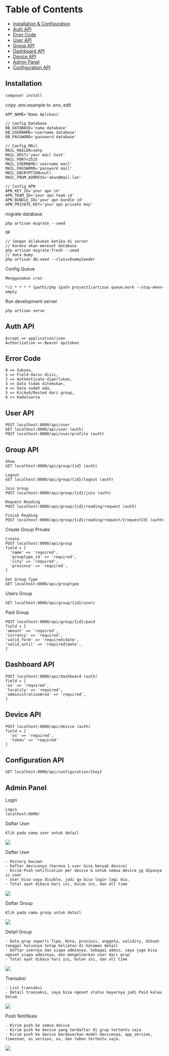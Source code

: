 # Table of Contents

- [Installation & Configuration](#installation)
- [Auth API](#auth-api)
- [Error Code](#error-code)
- [User API](#user-api)
- [Group API](#group-api)
- [Dashboard API](#dashboard-api)
- [Device API](#device-api)
- [Admin Panel](#admin-panel)
- [Configuration API](#configuration-api)

## Installation
```
composer install
```

copy .env.example to .env, edit
```
APP_NAME='Nama Aplikasi'

// Config Database
DB_DATABASE='nama database'
DB_USERNAME='username database'
DB_PASSWORD='password database'

// Config MAil
MAIL_MAILER=smtp
MAIL_HOST='your mail host'
MAIL_PORT=2525
MAIL_USERNAME='username mail'
MAIL_PASSWORD='password mail'
MAIL_ENCRYPTION=null
MAIL_FROM_ADDRESS='akun@mail.lan'

// Config APN
APN_KEY_ID='your apn id'
APN_TEAM_ID='your apn team id'
APN_BUNDLE_ID='your apn bundle id'
APN_PRIVATE_KEY='your apn private key'
```

migrate database

```
php artisan migrate --seed

OR

// Jangan dilakukan ketika di server
// Karena akan mereset database
php artisan migrate:fresh --seed
// data dumy
php artisan db:seed --class=DummySeeder
```

Config Queue
```
Menggunakan cron

*/1 * * * * {path}/php {path project}/artisan queue:work --stop-when-empty
```

Run development server
```
php artisan serve
```

## Auth API
```
Accept => application/json
Authorization => Bearer apitoken
```

## Error Code
```
0 => Sukses,
1 => Field Harus diisi,
2 => Authenticate diperlukan,
3 => Data tidak ditemukan,
4 => Data sudah ada,
5 => Kicked/Rested dari group,
6 => Kadaluarsa
```

## User API

```
POST localhost:8000/api/user
GET localhost:8000/api/user (auth)
POST localhost:8000/api/user/profile (auth)
```

## Group API

```
Show
GET localhost:8000/api/group/{id} (auth)

Logout
GET localhost:8000/api/group/{id}/logout (auth)

Join Group
POST localhost:8000/api/group/{id}/join (auth)

Request Reading
POST localhost:8000/api/group/{id}/reading/request (auth)

Finish Reading
POST localhost:8000/api/group/{id}/reading/request/{requestId} (auth)
```

Create Group Private

```
Create
POST localhost:8000/api/group
field = [
  'name' => 'required',
  'grouptype_id' => 'required',
  'city' => 'required',
  'province' => 'required',
]

Get Group Type
GET localhost:8000/api/grouptype
```

Users Group

```
GET localhost:8000/api/group/{id}/users
```

Paid Group

```
POST localhost:8000/api/group/{id}/paid
field = [
'amount' => 'required',
'currency' => 'required',
'valid_form' => 'required|date',
'valid_until' => 'required|date',
]
```

## Dashboard API

```
POST localhost:8000/api/dashboard (auth)
field = [
'os' => 'required',
'locality' => 'required',
'administrativeArea' => 'required',
]
```

## Device API
```
POST localhost:8000/api/device (auth)
field = [
  'os' => 'required',
  'token' => 'required'
]
```

## Configuration API
```
GET localhost:8000/api/configuration/{key}
```

## Admin Panel

Login
```
Login
localhost:8000/
```

Daftar User

```
Klik pada nama user untuk detail
```

![](img_markdown/daftaruser.png)

Daftar User

```
- History bacaan
- Daftar devicenya (karena 1 user bisa banyak device)
- Kirim Push notification per device & untuk semua device yg dipunya si user
- User bisa saya disable, jadi ga bisa login lagi dia.
- Total ayat dibaca hari ini, bulan ini, dan all time
```

![](img_markdown/detailuser.png)

Daftar Group

```
Klik pada nama group untuk detail
```

![](img_markdown/daftargroup.png)

Detail Group

```
- Data grup seperti Tipe, Kota, provinsi, anggota, validity, dibuat tanggal harusnya tetap keliatan di halaman detail
- Daftar usernya dan siapa adminnya. Sebagai admin, saya juga bisa ngeset siapa adminnya, dan mengeluarkan user dari grup
- Total ayat dibaca hari ini, bulan ini, dan all time
```

![](img_markdown/detailgroup.png)

Transaksi

```
- List transaksi
- Detail transaksi, saya bisa ngeset status bayarnya jadi Paid kalau belum
```

![](img_markdown/transaksi.png)

Push Notifikasi

```
- Kirim push ke semua device
- Kirim push ke device yang terdaftar di grup tertentu saja
- Kirim push ke device berdasarkan model devicenya, app_version, timezone, os_version, os, dan token tertentu saja.
```

![](img_markdown/pushnotifikasi.png)
